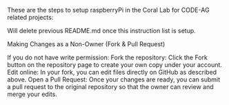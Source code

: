 These are the steps to setup raspberryPi in the Coral Lab for CODE-AG related projects:

Will delete previous README.md once this instruction list is setup.

Making Changes as a Non-Owner (Fork & Pull Request)

If you do not have write permission:
Fork the repository: Click the Fork button on the repository page to create your own copy under your account.
Edit online: In your fork, you can edit files directly on GitHub as described above.
Open a Pull Request: Once your changes are ready, you can submit a pull request to the original repository so that the owner can review and merge your edits.
